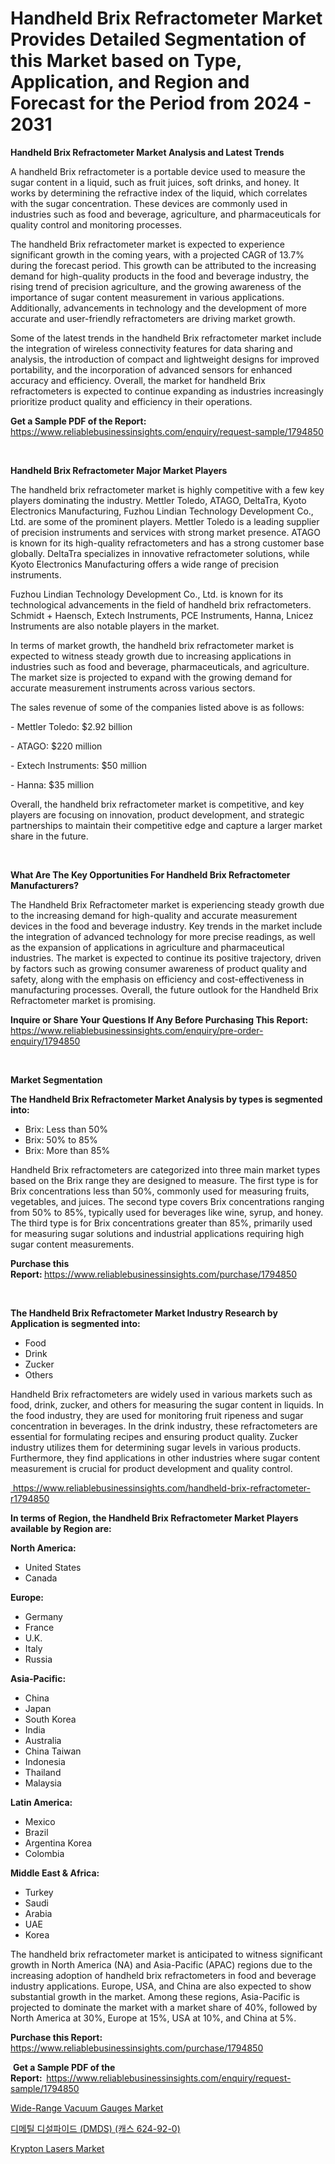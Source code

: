 <p><h1>Handheld Brix Refractometer Market Provides Detailed Segmentation of this Market based on Type, Application, and Region and Forecast for the Period from 2024 - 2031</h1></p><p><strong>Handheld Brix Refractometer Market Analysis and Latest Trends</strong></p>
<p><p>A handheld Brix refractometer is a portable device used to measure the sugar content in a liquid, such as fruit juices, soft drinks, and honey. It works by determining the refractive index of the liquid, which correlates with the sugar concentration. These devices are commonly used in industries such as food and beverage, agriculture, and pharmaceuticals for quality control and monitoring processes.</p><p>The handheld Brix refractometer market is expected to experience significant growth in the coming years, with a projected CAGR of 13.7% during the forecast period. This growth can be attributed to the increasing demand for high-quality products in the food and beverage industry, the rising trend of precision agriculture, and the growing awareness of the importance of sugar content measurement in various applications. Additionally, advancements in technology and the development of more accurate and user-friendly refractometers are driving market growth.</p><p>Some of the latest trends in the handheld Brix refractometer market include the integration of wireless connectivity features for data sharing and analysis, the introduction of compact and lightweight designs for improved portability, and the incorporation of advanced sensors for enhanced accuracy and efficiency. Overall, the market for handheld Brix refractometers is expected to continue expanding as industries increasingly prioritize product quality and efficiency in their operations.</p></p>
<p><strong>Get a Sample PDF of the Report:&nbsp;</strong> <a href="https://www.reliablebusinessinsights.com/enquiry/request-sample/1794850">https://www.reliablebusinessinsights.com/enquiry/request-sample/1794850</a></p>
<p>&nbsp;</p>
<p><strong>Handheld Brix Refractometer Major Market Players</strong></p>
<p><p>The handheld brix refractometer market is highly competitive with a few key players dominating the industry. Mettler Toledo, ATAGO, DeltaTra, Kyoto Electronics Manufacturing, Fuzhou Lindian Technology Development Co., Ltd. are some of the prominent players. Mettler Toledo is a leading supplier of precision instruments and services with strong market presence. ATAGO is known for its high-quality refractometers and has a strong customer base globally. DeltaTra specializes in innovative refractometer solutions, while Kyoto Electronics Manufacturing offers a wide range of precision instruments.</p><p>Fuzhou Lindian Technology Development Co., Ltd. is known for its technological advancements in the field of handheld brix refractometers. Schmidt + Haensch, Extech Instruments, PCE Instruments, Hanna, Lnicez Instruments are also notable players in the market.</p><p>In terms of market growth, the handheld brix refractometer market is expected to witness steady growth due to increasing applications in industries such as food and beverage, pharmaceuticals, and agriculture. The market size is projected to expand with the growing demand for accurate measurement instruments across various sectors.</p><p>The sales revenue of some of the companies listed above is as follows:</p><p>- Mettler Toledo: $2.92 billion</p><p>- ATAGO: $220 million</p><p>- Extech Instruments: $50 million</p><p>- Hanna: $35 million</p><p>Overall, the handheld brix refractometer market is competitive, and key players are focusing on innovation, product development, and strategic partnerships to maintain their competitive edge and capture a larger market share in the future.</p></p>
<p>&nbsp;</p>
<p><strong>What Are The Key Opportunities For Handheld Brix Refractometer Manufacturers?</strong></p>
<p><p>The Handheld Brix Refractometer market is experiencing steady growth due to the increasing demand for high-quality and accurate measurement devices in the food and beverage industry. Key trends in the market include the integration of advanced technology for more precise readings, as well as the expansion of applications in agriculture and pharmaceutical industries. The market is expected to continue its positive trajectory, driven by factors such as growing consumer awareness of product quality and safety, along with the emphasis on efficiency and cost-effectiveness in manufacturing processes. Overall, the future outlook for the Handheld Brix Refractometer market is promising.</p></p>
<p><strong>Inquire or Share Your Questions If Any Before Purchasing This Report:</strong> <a href="https://www.reliablebusinessinsights.com/enquiry/pre-order-enquiry/1794850">https://www.reliablebusinessinsights.com/enquiry/pre-order-enquiry/1794850</a></p>
<p>&nbsp;</p>
<p><strong>Market Segmentation</strong></p>
<p><strong>The Handheld Brix Refractometer Market Analysis by types is segmented into:</strong></p>
<p><ul><li>Brix: Less than 50%</li><li>Brix: 50% to 85%</li><li>Brix: More than 85%</li></ul></p>
<p><p>Handheld Brix refractometers are categorized into three main market types based on the Brix range they are designed to measure. The first type is for Brix concentrations less than 50%, commonly used for measuring fruits, vegetables, and juices. The second type covers Brix concentrations ranging from 50% to 85%, typically used for beverages like wine, syrup, and honey. The third type is for Brix concentrations greater than 85%, primarily used for measuring sugar solutions and industrial applications requiring high sugar content measurements.</p></p>
<p><strong>Purchase this Report:&nbsp;</strong><a href="https://www.reliablebusinessinsights.com/purchase/1794850">https://www.reliablebusinessinsights.com/purchase/1794850</a></p>
<p>&nbsp;</p>
<p><strong>The Handheld Brix Refractometer Market Industry Research by Application is segmented into:</strong></p>
<p><ul><li>Food</li><li>Drink</li><li>Zucker</li><li>Others</li></ul></p>
<p><p>Handheld Brix refractometers are widely used in various markets such as food, drink, zucker, and others for measuring the sugar content in liquids. In the food industry, they are used for monitoring fruit ripeness and sugar concentration in beverages. In the drink industry, these refractometers are essential for formulating recipes and ensuring product quality. Zucker industry utilizes them for determining sugar levels in various products. Furthermore, they find applications in other industries where sugar content measurement is crucial for product development and quality control.</p></p>
<p><a href="https://www.reliablebusinessinsights.com/handheld-brix-refractometer-r1794850">&nbsp;https://www.reliablebusinessinsights.com/handheld-brix-refractometer-r1794850</a></p>
<p><strong>In terms of Region, the Handheld Brix Refractometer Market Players available by Region are:</strong></p>
<p>
    <p> <strong> North America: </strong>
        <ul>
            <li>United States</li>
            <li>Canada</li>
        </ul>
        </p> 
    <p> <strong> Europe: </strong>
        <ul>
            <li>Germany</li>
            <li>France</li>
            <li>U.K.</li>
            <li>Italy</li>
            <li>Russia</li>
        </ul>
        </p> 
    <p> <strong> Asia-Pacific: </strong>
        <ul>
            <li>China</li>
            <li>Japan</li>
            <li>South Korea</li>
            <li>India</li>
            <li>Australia</li>
            <li>China Taiwan</li>
            <li>Indonesia</li>
            <li>Thailand</li>
            <li>Malaysia</li>
        </ul>
        </p> 
    <p> <strong> Latin America: </strong>
        <ul>
            <li>Mexico</li>
            <li>Brazil</li>
            <li>Argentina Korea</li>
            <li>Colombia</li>
        </ul>
        </p> 
    <p> <strong> Middle East & Africa: </strong>
        <ul>
            <li>Turkey</li>
            <li>Saudi</li>
            <li>Arabia</li>
            <li>UAE</li>
            <li>Korea</li>
        </ul>
    </p>
    </p>
<p><p>The handheld brix refractometer market is anticipated to witness significant growth in North America (NA) and Asia-Pacific (APAC) regions due to the increasing adoption of handheld brix refractometers in food and beverage industry applications. Europe, USA, and China are also expected to show substantial growth in the market. Among these regions, Asia-Pacific is projected to dominate the market with a market share of 40%, followed by North America at 30%, Europe at 15%, USA at 10%, and China at 5%.</p></p>
<p><strong>Purchase this Report: </strong><a href="https://www.reliablebusinessinsights.com/purchase/1794850">https://www.reliablebusinessinsights.com/purchase/1794850</a></p>
<p>&nbsp;<strong>Get a Sample PDF of the Report:&nbsp;&nbsp;</strong><a href="https://www.reliablebusinessinsights.com/enquiry/request-sample/1794850">https://www.reliablebusinessinsights.com/enquiry/request-sample/1794850</a></p>
<p><strong></strong></p>
<p><p><a href="https://view.publitas.com/reportprime-1/wide-range-vacuum-gauges-market-size-share-trends-analysis-report-by-end-use-semiconductor-industry-oil-gas-communications-industry-others-by-raw-material-and-forecast-till-2031/">Wide-Range Vacuum Gauges Market</a></p><p><a href="https://github.com/OwenHamiytll568745/Market-Research-Report-List-2/blob/main/4305440168214.md">디메틸 디설파이드 (DMDS) (캐스 624-92-0)</a></p><p><a href="https://github.com/seekum/Market-Research-Report-List-3/blob/main/krypton-lasers-market.md">Krypton Lasers Market</a></p></p>